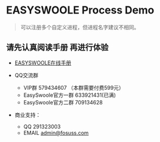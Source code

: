 # EASYSWOOLE Process Demo
> 可以注册多个自定义进程，但进程名字建议不相同。


## 请先认真阅读手册 再进行体验

- [EASYSWOOLE在线手册](https://www.easyswoole.com)
- QQ交流群
    - VIP群 579434607 （本群需要付费599元）
    - EasySwoole官方一群 633921431(已满)
    - EasySwoole官方二群 709134628
    
- 商业支持：
    - QQ 291323003
    - EMAIL admin@fosuss.com    